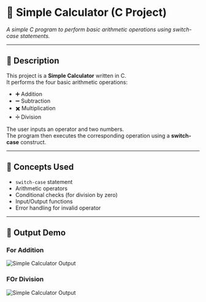 # 🧮 Simple Calculator (C Project)

*A simple C program to perform basic arithmetic operations using switch-case statements.*

---

## 📘 Description
This project is a **Simple Calculator** written in C.  
It performs the four basic arithmetic operations:
- ➕ Addition  
- ➖ Subtraction  
- ✖️ Multiplication  
- ➗ Division  

The user inputs an operator and two numbers.  
The program then executes the corresponding operation using a **switch-case** construct.

---

## 🧠 Concepts Used
- `switch-case` statement  
- Arithmetic operators  
- Conditional checks (for division by zero)  
- Input/Output functions  
- Error handling for invalid operator

---
## 🎥 Output Demo
### For Addition
![Simple Calculator Output](https://s4.ezgif.com/tmp/ezgif-428e59cde1074c.gif)

### FOr Division
![Simple Calculator Output](https://s4.ezgif.com/tmp/ezgif-4e62ca34681a44.gif)